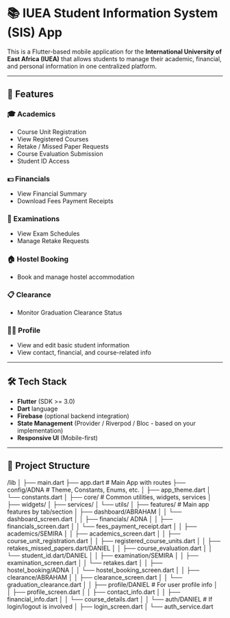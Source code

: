 # 📚 IUEA Student Information System (SIS) App

This is a Flutter-based mobile application for the **International University of East Africa (IUEA)** that allows students to manage their academic, financial, and personal information in one centralized platform.

---

## 🧭 Features

### 🎓 Academics
- Course Unit Registration
- View Registered Courses
- Retake / Missed Paper Requests
- Course Evaluation Submission
- Student ID Access

### 💵 Financials
- View Financial Summary
- Download Fees Payment Receipts

### 🧪 Examinations
- View Exam Schedules
- Manage Retake Requests

### 🏠 Hostel Booking
- Book and manage hostel accommodation

### 📋 Clearance
- Monitor Graduation Clearance Status

### 🧑‍🎓 Profile
- View and edit basic student information
- View contact, financial, and course-related info

---

## 🛠️ Tech Stack

- **Flutter** (SDK >= 3.0)
- **Dart** language
- **Firebase** (optional backend integration)
- **State Management** (Provider / Riverpod / Bloc - based on your implementation)
- **Responsive UI** (Mobile-first)

---

## 📁 Project Structure
/lib
│
├── main.dart
├── app.dart                         # Main App with routes
├── config/ADNA                          # Theme, Constants, Enums, etc.
│   ├── app_theme.dart
│   └── constants.dart
│
├── core/                            # Common utilities, widgets, services
│   ├── widgets/
│   ├── services/
│   └── utils/
│
├── features/                        # Main app features by tab/section
│   ├── dashboard/ABRAHAM
│   │   └── dashboard_screen.dart
│
│   ├── financials/ ADNA
│   │   ├── financials_screen.dart
│   │   └── fees_payment_receipt.dart
│
│   ├── academics/SEMIRA
│   │   ├── academics_screen.dart
│   │   ├── course_unit_registration.dart
│   │   ├── registered_course_units.dart
│   │   ├── retakes_missed_papers.dart/DANIEL
│   │   ├── course_evaluation.dart
│   │   └── student_id.dart/DANIEL
│
│   ├── examination/SEMIRA
│   │   ├── examination_screen.dart
│   │   └── retakes.dart
│
│   ├── hostel_booking/ADNA
│   │   └── hostel_booking_screen.dart
│
│   ├── clearance/ABRAHAM
│   │   ├── clearance_screen.dart
│   │   └── graduation_clearance.dart
│
│   ├── profile/DANIEL                     # For user profile info
│   │   ├── profile_screen.dart
│   │   ├── contact_info.dart
│   │   ├── financial_info.dart
│   │   └── course_details.dart
│
│   └── auth/DANIEL                        # If login/logout is involved
│       ├── login_screen.dart
│       └── auth_service.dart
